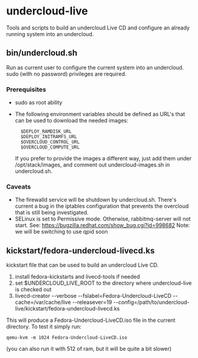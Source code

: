 # undercloud-live

Tools and scripts to build an undercloud Live CD and configure an already
running system into an undercloud.

## bin/undercloud.sh
Run as current user to configure the current system into an undercloud.
sudo (with no password) privileges are required.

### Prerequisites
* sudo as root ability
* The following environment variables should be defined as URL's that can be
  used to download the needed images:

        $DEPLOY_RAMDISK_URL
        $DEPLOY_INITRAMFS_URL
        $OVERCLOUD_CONTROL_URL
        $OVERCLOUD_COMPUTE_URL

  If you prefer to provide the images a different way, just add them under
  /opt/stack/images, and comment out undercloud-images.sh in undercloud.sh.

### Caveats
* The firewalld service will be shutdown by undercloud.sh.  There's current a
  bug in the iptables configuration that prevents the overcloud that is still
  being investigated.
* SELinux is set to Permissive mode.  Otherwise, rabbitmq-server will not
  start. See:
  https://bugzilla.redhat.com/show_bug.cgi?id=998682
  Note: we will be switching to use qpid soon

## kickstart/fedora-undercloud-livecd.ks
kickstart file that can be used to build an undercloud Live CD.

1. install fedora-kickstarts and livecd-tools if needed
1. set $UNDERCLOUD_LIVE_ROOT to the directory where undercloud-live is checked out
1. livecd-creator --verbose  --fslabel=Fedora-Undercloud-LiveCD --cache=/var/cache/live --releasever=19 --config=/path/to/undercloud-live/kickstart/fedora-undercloud-livecd.ks

This will produce a Fedora-Undercloud-LiveCD.iso file in the current directory.
To test it simply run:

    qemu-kvm -m 1024 Fedora-Undercloud-LiveCD.iso 
(you can also run it with 512 of ram, but it will be quite a bit slower)
